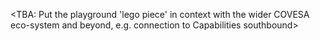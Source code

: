 \<TBA: Put the playground 'lego piece' in context with the wider COVESA eco-system and beyond, e.g. connection to Capabilities southbound\>